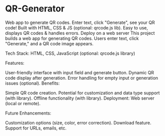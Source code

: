 # QR-Generator
 Web app to generate QR codes. Enter text, click "Generate", see your QR code! Built with HTML, CSS &amp; JS (optional: qrcode.js lib). Easy to use, displays QR codes &amp; handles errors. Deploy on a web server
This project builds a web app for generating QR codes. Users enter text, click "Generate," and a QR code image appears.

Tech Stack: HTML, CSS, JavaScript (optional: qrcode.js library)

Features:

User-friendly interface with input field and generate button.
Dynamic QR code display after generation.
Error handling for empty input or generation issues (optional).
Benefits:

Simple QR code creation.
Potential for customization and data type support (with library).
Offline functionality (with library).
Deployment: Web server (local or remote).

Future Enhancements:

Customization options (size, color, error correction).
Download feature.
Support for URLs, emails, etc.

